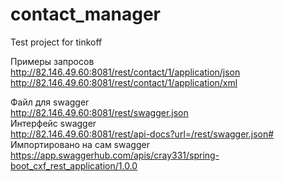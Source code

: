 # contact_manager
Test project for tinkoff

Примеры запросов<br>
http://82.146.49.60:8081/rest/contact/1/application/json<br>
http://82.146.49.60:8081/rest/contact/1/application/xml<br>

Файл для swagger<br>
http://82.146.49.60:8081/rest/swagger.json<br>
Интерфейс swagger<br>
http://82.146.49.60:8081/rest/api-docs?url=/rest/swagger.json#<br>
Импортировано на сам swagger<br>
https://app.swaggerhub.com/apis/cray331/spring-boot_cxf_rest_application/1.0.0<br>
